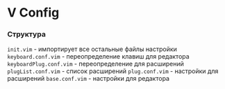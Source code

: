 # V Config
### Структура
```init.vim``` - импортирует все остальные файлы настройки
```keyboard.conf.vim``` - переопределение клавиш для редактора
```keyboardPlug.conf.vim``` - переопределение для расширений
```plugList.conf.vim``` - список расширений
```plug.conf.vim``` - настройки для расширений
```base.conf.vim``` - настройки для редактора


